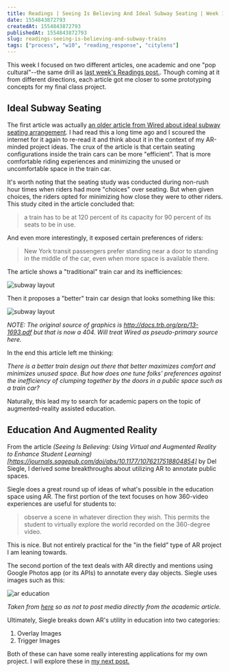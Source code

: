 ```yaml
---
title: Readings | Seeing Is Believing And Ideal Subway Seating | Week 10
date: 1554843872793
createdAt: 1554843872793
publishedAt: 1554843872793
slug: readings-seeing-is-believing-and-subway-trains
tags: ["process", "w10", "reading_response", "citylens"]
---
```


This week I focused on two different articles, one academic and one "pop cultural"--the same drill as [last week's Readings post.](/posts/readings-augmented-reality-art-and-applications). Though coming at it from different directions, each article got me closer to some prototyping concepts for my final class project.

## Ideal Subway Seating

The first article was actually [an older article from Wired about ideal subway seating arrangement](https://www.wired.com/2013/04/rethinking-subway-seating/). I had read this a long time ago and I scoured the internet for it again to re-read it and think about it in the context of my AR-minded project ideas. The crux of the article is that certain seating configurations inside the train cars can be more "efficient". That is more comfortable riding experiences and minimizing the unused or uncomfortable space in the train car.

It's worth noting that the seating study was conducted during non-rush hour times when riders had more "choices" over seating. But when given choices, the riders opted for minimizing how close they were to other riders. This study cited in the article concluded that:

> a train has to be at 120 percent of its capacity for 90 percent of its seats to be in use.

And even more interestingly, it exposed certain preferences of riders:

> New York transit passengers prefer standing near a door to standing in the middle of the car, even when more space is available there.

The article shows a "traditional" train car and its inefficiences:

![subway layout](https://media.wired.com/photos/59335afd58b0d64bb35d4ec9/master/w_670,c_limit/trad-layout-e1366120222249.jpg)

Then it proposes a "better" train car design that looks something like this:

![subway layout](https://media.wired.com/photos/59335afed80dd005b42b1ad2/master/w_670,c_limit/recom-layout-e1366120282386.jpg)

_NOTE: The original source of graphics is http://docs.trb.org/prp/13-1693.pdf but that is now a 404. Will treat Wired as pseudo-primary source here._

In the end this article left me thinking:

_There is a better train design out there that better maximizes comfort and minimizes unused space. But how does one tune folks' preferences against the inefficiency of clumping together by the doors in a public space such as a train car?_

Naturally, this lead my to search for academic papers on the topic of augmented-reality assisted education.

## Education And Augmented Reality

From the article _(Seeing Is Believing: Using Virtual and Augmented Reality to Enhance Student Learning)[https://journals.sagepub.com/doi/abs/10.1177/1076217518804854]_ by Del Siegle, I derived some breakthroughs about utilizing AR to annotate public spaces.

Siegle does a great round up of ideas of what's possible in the education space using AR. The first portion of the text focuses on how 360-video experiences are useful for students to:

> observe a scene in whatever direction they wish. This permits the student to virtually explore the world recorded on the 360-degree video.

This is nice. But not entirely practical for the "in the field" type of AR project I am leaning towards.

The second portion of the text deals with AR directly and mentions using Google Photos app (or its APIs) to annotate every day objects. Siegle uses images such as this:

![ar education](https://lh3.googleusercontent.com/4i5_tvZp8EJEHh4BBbh-z_7iFs0UUwGZTc13qoTt5c3O5oBp8Axps6t4Em0lAxI7vHrq7s0Juj5XaUcc_rRQDzqW6YAYTyvhd5M2Hg=w1375)

_Taken from [here](https://edu.google.com/products/vr-ar/expeditions/?modal_active=none) so as not to post media directly from the academic article._

Ultimately, Siegle breaks down AR's utility in education into two categories:

1. Overlay Images
2. Trigger Images

Both of these can have some really interesting applications for my own project. I will explore these in [my next post.](/posts/final-project-research-phase)
